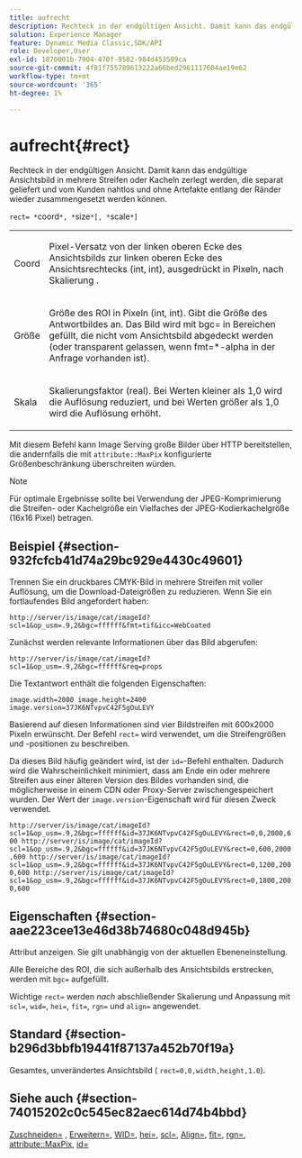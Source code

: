 ```yaml
---
title: aufrecht
description: Rechteck in der endgültigen Ansicht. Damit kann das endgültige Ansichtsbild in mehrere Streifen oder Kacheln zerlegt werden, die separat geliefert und vom Kunden nahtlos und ohne Artefakte entlang der Ränder wieder zusammengesetzt werden können.
solution: Experience Manager
feature: Dynamic Media Classic,SDK/API
role: Developer,User
exl-id: 1870001b-7904-470f-9582-984d453509ca
source-git-commit: 4f81f755789613222a66bed2961117604ae19e62
workflow-type: tm+mt
source-wordcount: '365'
ht-degree: 1%

---
```


# aufrecht{#rect}

Rechteck in der endgültigen Ansicht. Damit kann das endgültige Ansichtsbild in mehrere Streifen oder Kacheln zerlegt werden, die separat geliefert und vom Kunden nahtlos und ohne Artefakte entlang der Ränder wieder zusammengesetzt werden können.

`rect= *`coord`*, *`size`*[, *`scale`*]`

<table id="simpletable_69D112F85FA24EFCA727B398DC8ED699"> 
 <tr class="strow"> 
  <td class="stentry"> <p><span class="varname"> Coord</span> </p> </td> 
  <td class="stentry"> <p>Pixel-Versatz von der linken oberen Ecke des Ansichtsbilds zur linken oberen Ecke des Ansichtsrechtecks (int, int), ausgedrückt in Pixeln, nach <span class="varname"> Skalierung </span>. </p></td> 
 </tr> 
 <tr class="strow"> 
  <td class="stentry"> <p><span class="varname"> Größe</span> </p></td> 
  <td class="stentry"> <p>Größe des ROI in Pixeln (int, int). Gibt die Größe des Antwortbildes an. Das Bild wird mit <span class="codeph"> bgc=</span> in Bereichen gefüllt, die nicht vom Ansichtsbild abgedeckt werden (oder transparent gelassen, wenn <span class="codeph"> fmt=*-alpha</span> in der Anfrage vorhanden ist). </p></td> 
 </tr> 
 <tr class="strow"> 
  <td class="stentry"> <p><span class="varname"> Skala</span> </p></td> 
  <td class="stentry"> <p>Skalierungsfaktor (real). Bei Werten kleiner als 1,0 wird die Auflösung reduziert, und bei Werten größer als 1,0 wird die Auflösung erhöht. </p></td> 
 </tr> 
</table>

Mit diesem Befehl kann Image Serving große Bilder über HTTP bereitstellen, die andernfalls die mit `attribute::MaxPix` konfigurierte Größenbeschränkung überschreiten würden.

>[!NOTE]
>
>Für optimale Ergebnisse sollte bei Verwendung der JPEG-Komprimierung die Streifen- oder Kachelgröße ein Vielfaches der JPEG-Kodierkachelgröße (16x16 Pixel) betragen.

## Beispiel {#section-932fcfcb41d74a29bc929e4430c49601}

Trennen Sie ein druckbares CMYK-Bild in mehrere Streifen mit voller Auflösung, um die Download-Dateigrößen zu reduzieren. Wenn Sie ein fortlaufendes Bild angefordert haben:

`http://server/is/image/cat/imageId?scl=1&op_usm=.9,2&bgc=ffffff&fmt=tif&icc=WebCoated`

Zunächst werden relevante Informationen über das Bild abgerufen:

`http://server/is/image/cat/imageId?scl=1&op_usm=.9,2&bgc=ffffff&req=props`

Die Textantwort enthält die folgenden Eigenschaften:

`image.width=2000 image.height=2400 image.version=37JK6NTvpvC42F5gOuLEVY`

Basierend auf diesen Informationen sind vier Bildstreifen mit 600x2000 Pixeln erwünscht. Der Befehl `rect=` wird verwendet, um die Streifengrößen und -positionen zu beschreiben.

Da dieses Bild häufig geändert wird, ist der `id=`-Befehl enthalten. Dadurch wird die Wahrscheinlichkeit minimiert, dass am Ende ein oder mehrere Streifen aus einer älteren Version des Bildes vorhanden sind, die möglicherweise in einem CDN oder Proxy-Server zwischengespeichert wurden. Der Wert der `image.version`-Eigenschaft wird für diesen Zweck verwendet.

`http://server/is/image/cat/imageId?scl=1&op_usm=.9,2&bgc=ffffff&id=37JK6NTvpvC42F5gOuLEVY&rect=0,0,2000,600 http://server/is/image/cat/imageId?scl=1&op_usm=.9,2&bgc=ffffff&id=37JK6NTvpvC42F5gOuLEVY&rect=0,600,2000,600 http://server/is/image/cat/imageId?scl=1&op_usm=.9,2&bgc=ffffff&id=37JK6NTvpvC42F5gOuLEVY&rect=0,1200,2000,600 http://server/is/image/cat/imageId?scl=1&op_usm=.9,2&bgc=ffffff&id=37JK6NTvpvC42F5gOuLEVY&rect=0,1800,2000,600`

## Eigenschaften {#section-aae223cee13e46d38b74680c048d945b}

Attribut anzeigen. Sie gilt unabhängig von der aktuellen Ebeneneinstellung.

Alle Bereiche des ROI, die sich außerhalb des Ansichtsbilds erstrecken, werden mit `bgc=` aufgefüllt.

Wichtige `rect=` werden *nach* abschließender Skalierung und Anpassung mit `scl=`, `wid=`, `hei=`, `fit=`, `rgn=` und `align=` angewendet.

## Standard {#section-b296d3bbfb19441f87137a452b70f19a}

Gesamtes, unverändertes Ansichtsbild ( `rect=0,0,width,height,1.0`).

## Siehe auch {#section-74015202c0c545ec82aec614d74b4bbd}

[Zuschneiden=](../../../../../is-api/http-ref/image-serving-api-ref/c-http-protocol-reference/c-command-reference/r-crop.md#reference-6fd0f6399966446ab4425ce050572eab) , [Erweitern=](../../../../../is-api/http-ref/image-serving-api-ref/c-http-protocol-reference/c-command-reference/r-extend.md#reference-7e9156beb285459d830e2d56782a74ac), [WID=](../../../../../is-api/http-ref/image-serving-api-ref/c-http-protocol-reference/c-command-reference/r-is-http-wid.md#reference-bfeadcb67bf4485f851eb21345527e47), [hei=](../../../../../is-api/http-ref/image-serving-api-ref/c-http-protocol-reference/c-command-reference/r-is-http-hei.md#reference-6d6f556ccc0e4b98a815e8a5c1944a96), [scl=](../../../../../is-api/http-ref/image-serving-api-ref/c-http-protocol-reference/c-command-reference/r-scl.md#reference-b2a74e493d0d407e98fe350551ba3fcc), [Align=](../../../../../is-api/http-ref/image-serving-api-ref/c-http-protocol-reference/c-command-reference/r-align.md#reference-b7d6b87c75124d78884f916dd6544bc7), [fit=](../../../../../is-api/http-ref/image-serving-api-ref/c-http-protocol-reference/c-command-reference/r-fit.md#reference-f11bff6d93d143d6b135de3a923bc989), [rgn=](../../../../../is-api/http-ref/image-serving-api-ref/c-http-protocol-reference/c-command-reference/r-rgn.md#reference-daa9b80e0d8c4b1aa67d116b578d592f), [attribute::MaxPix](../../../../../is-api/image-catalog/image-serving-api-ref/c-image-catalog-reference/c-attributes-reference/r-maxpix.md#reference-e167d396ac794079ba8b5e6eb16eeda5), [id=](../../../../../is-api/http-ref/image-serving-api-ref/c-http-protocol-reference/c-command-reference/r-id.md#reference-60661184deb3420998779724244fcfa0)
